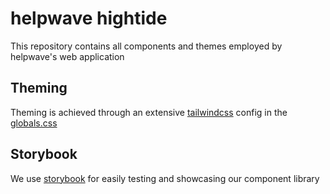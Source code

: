 # helpwave hightide
This repository contains all components and themes employed by helpwave's web application

## Theming
Theming is achieved through an extensive [tailwindcss](https://tailwindcss.com) config in the [globals.css](src/css/globals.css)

## Storybook
We use [storybook](https://storybook.js.org/) for easily testing and showcasing our component library